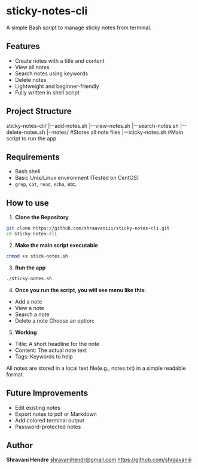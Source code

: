 # sticky-notes-cli
A simple Bash script to manage sticky notes from terminal.

## Features
- Create notes with a title and content
- View all notes
- Search notes using keywords
- Delete notes
- Lightweight and beginner-friendly
- Fully written in shell script

## Project Structure
sticky-notes-cli/
 |--add-notes.sh
 |--view-notes.sh
 |--search-notes.sh
 |--delete-notes.sh
 |--notes/        #Stores all note files
 |--sticky-notes.sh      #Main script to run the app

 ## Requirements
 - Bash shell
 - Basic Unix/Linux environment (Tested on CentOS)
 - `grep`, `cat`, `read`, `echo`, etc.

## How to use
1. **Clone the Repository**
```bash
git clone https://github.com/shraavaniii/sticky-notes-cli.git
cd sticky-notes-cli
```

2. **Make the main script executable**
```bash
chmod +x stick-notes.sh
```

3. **Run the app**
```bash
./sticky-notes.sh
```

4. **Once you run the script, you will see menu like this:**

- Add a note
- View a note
- Search a note
- Delete a note
Choose an option:

5. **Working**
- Title: A short headline for the note
- Content: The actual note text
- Tags: Keywords to help

All notes are stored in a local text file(e.g., notes.txt) in a simple readable format.

## Future Improvements
- Edit existing notes
- Export notes to pdf or Markdown
- Add colored terminal output
- Password-protected notes

## Author
**Shravani Hendre**
shravanihendr@gmail.com
https://github.com/shraavaniii
